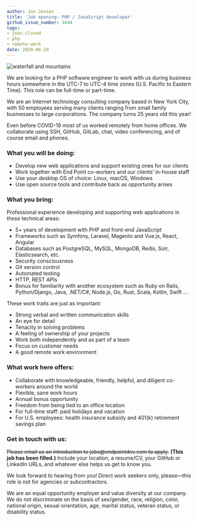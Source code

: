 ```yaml
---
author: Jon Jensen
title: 'Job opening: PHP / JavaScript developer'
github_issue_number: 1644
tags:
- jobs-closed
- php
- remote-work
date: 2020-06-29
---
```


<img src="/blog/2020/06/job-php-javascript-developer/20200518-194421-sm.jpg" alt="waterfall and mountains" />

<!-- Photo by Jon Jensen -->

We are looking for a PHP software engineer to work with us during business hours somewhere in the UTC-7 to UTC-4 time zones (U.S. Pacific to Eastern Time). This role can be full-time or part-time.

We are an Internet technology consulting company based in New York City, with 50 employees serving many clients ranging from small family businesses to large corporations. The company turns 25 years old this year!  

Even before COVID-19 most of us worked remotely from home offices. We collaborate using SSH, GitHub, GitLab, chat, video conferencing, and of course email and phones.

### What you will be doing:

- Develop new web applications and support existing ones for our clients
- Work together with End Point co-workers and our clients’ in-house staff 
- Use your desktop OS of choice: Linux, macOS, Windows
- Use open source tools and contribute back as opportunity arises

### What you bring:

Professional experience developing and supporting web applications in these technical areas:

- 5+ years of development with PHP and front-end JavaScript
- Frameworks such as Symfony, Laravel, Magento and Vue.js, React, Angular
- Databases such as PostgreSQL, MySQL, MongoDB, Redis, Solr, Elasticsearch, etc.
- Security consciousness
- Git version control
- Automated testing
- HTTP, REST APIs
- Bonus for familiarity with another ecosystem such as Ruby on Rails, Python/​Django, Java, .NET/​C#, Node.js, Go, Rust, Scala, Kotlin, Swift …

These work traits are just as important:

- Strong verbal and written communication skills
- An eye for detail
- Tenacity in solving problems
- A feeling of ownership of your projects
- Work both independently and as part of a team
- Focus on customer needs
- A good remote work environment

### What work here offers:

- Collaborate with knowledgeable, friendly, helpful, and diligent co-workers around the world
- Flexible, sane work hours
- Annual bonus opportunity
- Freedom from being tied to an office location
- For full-time staff: paid holidays and vacation
- For U.S. employees: health insurance subsidy and 401(k) retirement savings plan

### Get in touch with us:

~~Please email us an introduction to jobs&#x40;endpointdev.com to apply.~~
**(This job has been filled.)**
Include your location, a resume/​CV, your GitHub or LinkedIn URLs, and whatever else helps us get to know you.

We look forward to hearing from you! Direct work seekers only, please—​this role is not for agencies or subcontractors.

We are an equal opportunity employer and value diversity at our company. We do not discriminate on the basis of sex/​gender, race, religion, color, national origin, sexual orientation, age, marital status, veteran status, or disability status.

<script type="application/ld+json">
{
  "@context": "http://schema.org/",
  "@type": "JobPosting",
  "title": "Seeking a PHP developer",
  "description": "<p>We are looking for a PHP software engineer to work with us during business hours somewhere in the UTC-7 to UTC-4 time zones (U.S. Pacific to Eastern Time). This role can be full-time or part-time.</p> <p>We are an Internet technology consulting company based in New York City, with 50 employees serving many clients ranging from small family businesses to large corporations. The company turns 25 years old this year!</p> <p>Even before COVID-19 most of us worked remotely from home offices. We collaborate using SSH, GitHub, GitLab, chat, video conferencing, and of course email and phones.</p> <p>What you will be doing:</p> <ul> <li>Develop new web applications and support existing ones for our clients</li> <li>Work together with End Point co-workers and our clients’ in-house staff</li> <li>Use your desktop OS of choice: Linux, macOS, Windows</li> <li>Use open source tools and contribute back as opportunity arises</li> </ul> <p>What you bring:</p> <p>Professional experience developing and supporting web applications with these technical attributes:</p> <ul> <li>5–7 years of development with PHP and front-end JavaScript</li> <li>Frameworks such as Symfony, Laravel, Magento and Vue.js, React, Angular</li> <li>Databases such as PostgreSQL, MySQL, MongoDB, Redis, Solr, Elasticsearch, etc.</li> <li>Security consciousness</li> <li>Git version control</li> <li>Automated testing</li> <li>HTTP, REST APIs</li> <li>Bonus for familiarity with another back-end ecosystem such as Ruby on Rails, Python/Django, Java, .NET/C#, Node.js, Go, Rust, Scala, Kotlin, Swift …</li> </ul> <p>These work traits are just as important:</p> <ul> <li>Strong verbal and written communication skills</li> <li>A good remote work environment</li> <li>An eye for detail</li> <li>Tenacity in solving problems</li> <li>A feeling of ownership of your projects</li> <li>Work both independently and as part of a team</li> <li>Focus on customer needs</li> </ul> <p>What work here offers:</p> <ul> <li>Collaborate with knowledgeable, friendly, and diligent co-workers around the world</li> <li>Flexible, sane work hours</li> <li>Annual bonus opportunity</li> <li>Freedom from being tied to an office location</li> <li>For full-time staff: paid holidays and vacation</li> <li>For U.S. employees: health insurance subsidy and 401(k) retirement savings plan</li> </ul> <p>Get in touch with us:</p> <p>Please email us an introduction to <a href=\"mailto:jobs@endpointdev.com\">jobs@endpointdev.com</a> to apply. Include your location, a resume/CV, your GitHub or LinkedIn URLs, and whatever else helps us get to know you.</p> <p>We look forward to hearing from you! Direct work seekers only, please—this role is not for agencies or subcontractors.</p> <p>We are an equal opportunity employer and value diversity at our company. We do not discriminate on the basis of sex/gender, race, religion, color, national origin, sexual orientation, age, marital status, veteran status, or disability status.</p>",
  "identifier": {
    "@type": "PropertyValue",
    "name": "End Point Corporation",
    "value": "php-202006"
  },
  "datePosted": "2020-06-29",
  "validThrough": "2020-07-31",
  "employmentType": ["FULL_TIME", "CONTRACTOR", "PART_TIME"],
  "hiringOrganization": {
    "@type": "Organization",
    "name": "End Point Corporation",
    "sameAs": "https://www.endpointdev.com/blog/2020/06/job-php-javascript-developer/",
    "logo": "https://www.endpointdev.com/images/favicon.ico"
  },
  "jobLocationType": "TELECOMMUTE",
  "applicantLocationRequirements": {
      "@type": "Country",
      "name": ["Canada", "United States", "Mexico"]
  }
}
</script>
